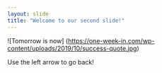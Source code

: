 ```yaml
---
layout: slide
title: "Welcome to our second slide!"
---
```

![Tomorrow is now]
(https://one-week-in.com/wp-content/uploads/2019/10/success-quote.jpg)

Use the left arrow to go back!
